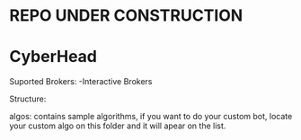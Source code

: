 # REPO UNDER CONSTRUCTION
# CyberHead
Suported Brokers:
-Interactive Brokers


Structure:

algos: contains sample algorithms, if you want to do your custom bot, locate your custom algo on this folder and it will apear on the list.
